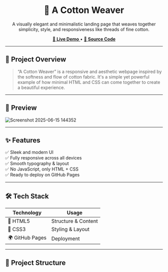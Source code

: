 <h1 align="center">🧵 A Cotton Weaver</h1>

<p align="center">
  A visually elegant and minimalistic landing page that weaves together simplicity, style, and responsiveness like threads of fine cotton.
</p>

<p align="center">
  <a href="https://rajeshchau.github.io/a-cotton-wever/" target="_blank">
    🔗 <strong>Live Demo</strong>
  </a>
  •
  <a href="https://github.com/rajeshchau/a-cotton-wever" target="_blank">
    📂 <strong>Source Code</strong>
  </a>
</p>

---

## 🌟 Project Overview

> “A Cotton Weaver” is a responsive and aesthetic webpage inspired by the softness and flow of cotton fabric. It's a simple yet powerful example of how minimal HTML and CSS can come together to create a beautiful experience.

---

## 📸 Preview

![Screenshot 2025-06-15 144352](https://github.com/user-attachments/assets/8418d7dd-f5a5-49a5-9efd-253ab987e6a7)


---

## ✨ Features

✅ Sleek and modern UI  
✅ Fully responsive across all devices  
✅ Smooth typography & layout  
✅ No JavaScript, only HTML + CSS  
✅ Ready to deploy on GitHub Pages

---

## 🛠 Tech Stack

| Technology | Usage |
|------------|--------|
| 🧱 HTML5    | Structure & Content |
| 🎨 CSS3     | Styling & Layout |
| 🌍 GitHub Pages | Deployment |

---

## 📁 Project Structure

